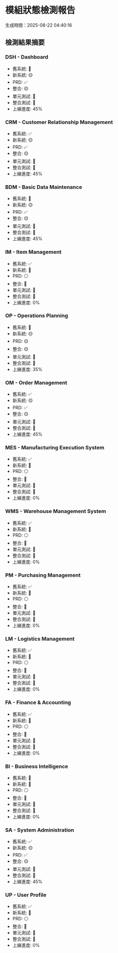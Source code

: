 
# 模組狀態檢測報告
生成時間：2025-08-22 04:40:16

## 檢測結果摘要

### DSH - Dashboard
- 舊系統: 🔴
- 新系統: 🟡
- PRD: ✅
- 整合: 🟡
- 單元測試: 🔴
- 整合測試: 🔴
- 上線進度: 45%

### CRM - Customer Relationship Management
- 舊系統: ✅
- 新系統: 🟡
- PRD: ✅
- 整合: 🟡
- 單元測試: 🔴
- 整合測試: 🔴
- 上線進度: 45%

### BDM - Basic Data Maintenance
- 舊系統: 🔴
- 新系統: 🟡
- PRD: ✅
- 整合: 🟡
- 單元測試: 🔴
- 整合測試: 🔴
- 上線進度: 45%

### IM - Item Management
- 舊系統: ✅
- 新系統: 🔴
- PRD: ⚪
- 整合: 🔴
- 單元測試: 🔴
- 整合測試: 🔴
- 上線進度: 0%

### OP - Operations Planning
- 舊系統: 🔴
- 新系統: 🟡
- PRD: 🟡
- 整合: 🟡
- 單元測試: 🔴
- 整合測試: 🔴
- 上線進度: 35%

### OM - Order Management
- 舊系統: ✅
- 新系統: 🟡
- PRD: ✅
- 整合: 🟡
- 單元測試: 🔴
- 整合測試: 🔴
- 上線進度: 45%

### MES - Manufacturing Execution System
- 舊系統: ✅
- 新系統: 🔴
- PRD: ⚪
- 整合: 🔴
- 單元測試: 🔴
- 整合測試: 🔴
- 上線進度: 0%

### WMS - Warehouse Management System
- 舊系統: ✅
- 新系統: 🔴
- PRD: ⚪
- 整合: 🔴
- 單元測試: 🔴
- 整合測試: 🔴
- 上線進度: 0%

### PM - Purchasing Management
- 舊系統: ✅
- 新系統: 🔴
- PRD: ⚪
- 整合: 🔴
- 單元測試: 🔴
- 整合測試: 🔴
- 上線進度: 0%

### LM - Logistics Management
- 舊系統: ✅
- 新系統: 🔴
- PRD: ⚪
- 整合: 🔴
- 單元測試: 🔴
- 整合測試: 🔴
- 上線進度: 0%

### FA - Finance & Accounting
- 舊系統: ✅
- 新系統: 🔴
- PRD: ⚪
- 整合: 🔴
- 單元測試: 🔴
- 整合測試: 🔴
- 上線進度: 0%

### BI - Business Intelligence
- 舊系統: 🔴
- 新系統: 🔴
- PRD: ⚪
- 整合: 🔴
- 單元測試: 🔴
- 整合測試: 🔴
- 上線進度: 0%

### SA - System Administration
- 舊系統: ✅
- 新系統: 🟡
- PRD: ✅
- 整合: 🟡
- 單元測試: 🔴
- 整合測試: 🔴
- 上線進度: 45%

### UP - User Profile
- 舊系統: ✅
- 新系統: 🔴
- PRD: ⚪
- 整合: 🔴
- 單元測試: 🔴
- 整合測試: 🔴
- 上線進度: 0%
